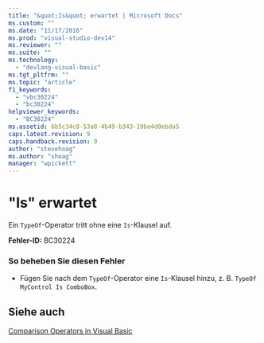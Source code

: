 ```yaml
---
title: "&quot;Is&quot; erwartet | Microsoft Docs"
ms.custom: ""
ms.date: "11/17/2016"
ms.prod: "visual-studio-dev14"
ms.reviewer: ""
ms.suite: ""
ms.technology: 
  - "devlang-visual-basic"
ms.tgt_pltfrm: ""
ms.topic: "article"
f1_keywords: 
  - "vbc30224"
  - "bc30224"
helpviewer_keywords: 
  - "BC30224"
ms.assetid: 6b5c34c8-53a8-4b49-b343-19be4d0ebda5
caps.latest.revision: 9
caps.handback.revision: 9
author: "stevehoag"
ms.author: "shoag"
manager: "wpickett"
---
```

# &quot;Is&quot; erwartet
Ein `TypeOf`\-Operator tritt ohne eine `Is`\-Klausel auf.  
  
 **Fehler\-ID:** BC30224  
  
### So beheben Sie diesen Fehler  
  
-   Fügen Sie nach dem `TypeOf`\-Operator eine `Is`\-Klausel hinzu, z. B. `TypeOf MyControl Is ComboBox`.  
  
## Siehe auch  
 [Comparison Operators in Visual Basic](../../visual-basic/programming-guide/language-features/operators-and-expressions/comparison-operators.md)